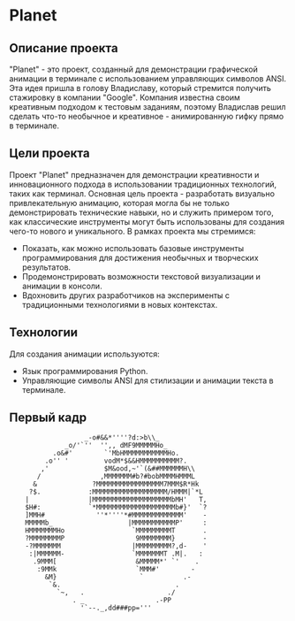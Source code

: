 # Planet

## Описание проекта

"Planet" - это проект, созданный для демонстрации графической анимации в терминале с использованием управляющих символов ANSI. Эта идея пришла в голову Владиславу, который стремится получить стажировку в компании "Google". Компания известна своим креативным подходом к тестовым заданиям, поэтому Владислав решил сделать что-то необычное и креативное - анимированную гифку прямо в терминале.

## Цели проекта

Проект "Planet" предназначен для демонстрации креативности и инновационного подхода в использовании традиционных технологий, таких как терминал. Основная цель проекта - разработать визуально привлекательную анимацию, которая могла бы не только демонстрировать технические навыки, но и служить примером того, как классические инструменты могут быть использованы для создания чего-то нового и уникального. В рамках проекта мы стремимся:

- Показать, как можно использовать базовые инструменты программирования для достижения необычных и творческих результатов.
- Продемонстрировать возможности текстовой визуализации и анимации в консоли.
- Вдохновить других разработчиков на эксперименты с традиционными технологиями в новых контекстах.

## Технологии

Для создания анимации используются:
- Язык программирования Python.
- Управляющие символы ANSI для стилизации и анимации текста в терминале.

## Первый кадр

```
                   _-o#&&*''''?d:>b\\_
              _o/'`''  '',, dMF9MMMMMHo_
           .o&#'        `'MbHMMMMMMMMMMMHo.
         .o'' '         vodM*$&&HMMMMMMMMMM?.
        ,'              $M&ood,~'`(&##MMMMMMH\\
       /               ,MMMMMMM#b?#bobMMMMHMMML
      &              ?MMMMMMMMMMMMMMMMM7MMM$R*Hk
     ?$.            :MMMMMMMMMMMMMMMMMMM/HMMM|`*L
    |               |MMMMMMMMMMMMMMMMMMMMbMH'   T,
    $H#:            `*MMMMMMMMMMMMMMMMMMMMb#}'  `?
    ]MMH#             ''*''''*#MMMMMMMMMMMMM'    -
    MMMMMb_                   |MMMMMMMMMMMP'     :
    HMMMMMMMHo                 `MMMMMMMMMT       .
    ?MMMMMMMMP                  9MMMMMMMM}       -
    -?MMMMMMM                  |MMMMMMMMM?,d-    '
     :|MMMMMM-                 `MMMMMMMT .M|.   :
      .9MMM[                    &MMMMM*' `'    .
       :9MMk                    `MMM#'        -
         &M}                     `          .-
          `&.                             .
            `~,   .                     ./
                . _                  .-PP
                  '`--._,dd###pp='''
                                          
